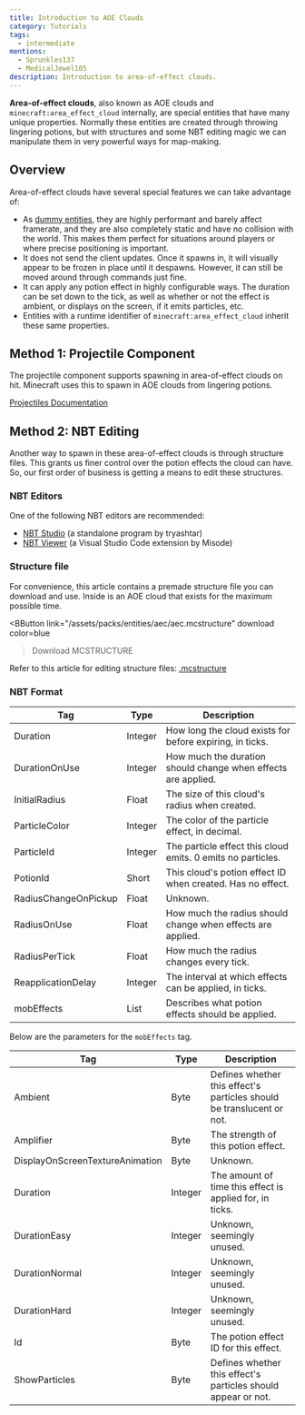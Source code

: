 ```yaml
---
title: Introduction to AOE Clouds
category: Tutorials
tags:	
  - intermediate
mentions:
  - Sprunkles137
  - MedicalJewel105
description: Introduction to area-of-effect clouds.
---
```


**Area-of-effect clouds**, also known as AOE clouds and `minecraft:area_effect_cloud` internally, are special entities that have many unique properties. Normally these entities are created through throwing lingering potions, but with structures and some NBT editing magic we can manipulate them in very powerful ways for map-making.

## Overview

Area-of-effect clouds have several special features we can take advantage of:

- As [dummy entities](/entities/dummy-entities), they are highly performant and barely affect framerate, and they are also completely static and have no collision with the world. This makes them perfect for situations around players or where precise positioning is important.
- It does not send the client updates. Once it spawns in, it will visually appear to be frozen in place until it despawns. However, it can still be moved around through commands just fine.
- It can apply any potion effect in highly configurable ways. The duration can be set down to the tick, as well as whether or not the effect is ambient, or displays on the screen, if it emits particles, etc.
- Entities with a runtime identifier of `minecraft:area_effect_cloud` inherit these same properties.

## Method 1: Projectile Component

The projectile component supports spawning in area-of-effect clouds on hit. Minecraft uses this to spawn in AOE clouds from lingering potions.

[Projectiles Documentation](/documentation/projectiles#spawn-aoe-cloud)

## Method 2: NBT Editing

Another way to spawn in these area-of-effect clouds is through structure files. This grants us finer control over the potion effects the cloud can have. So, our first order of business is getting a means to edit these structures.

### NBT Editors

One of the following NBT editors are recommended:

-   [NBT Studio](https://github.com/tryashtar/nbt-studio) (a standalone program by tryashtar)
-   [NBT Viewer](https://marketplace.visualstudio.com/items?itemName=Misodee.vscode-nbt) (a Visual Studio Code extension by Misode)

### Structure file

For convenience, this article contains a premade structure file you can download and use. Inside is an AOE cloud that exists for the maximum possible time.

<BButton
  link="/assets/packs/entities/aec/aec.mcstructure" download
  color=blue
>Download MCSTRUCTURE</BButton>

Refer to this article for editing structure files: [.mcstructure](/nbt/mcstructure)

### NBT Format

| Tag                  | Type    | Description                                                   |
|----------------------|---------|---------------------------------------------------------------|
| Duration             | Integer | How long the cloud exists for before expiring, in ticks.      |
| DurationOnUse        | Integer | How much the duration should change when effects are applied. |
| InitialRadius        | Float   | The size of this cloud's radius when created.                 |
| ParticleColor        | Integer | The color of the particle effect, in decimal.                 |
| ParticleId           | Integer | The particle effect this cloud emits. 0 emits no particles.   |
| PotionId             | Short   | This cloud's potion effect ID when created. Has no effect.    |
| RadiusChangeOnPickup | Float   | Unknown.                                                      |
| RadiusOnUse          | Float   | How much the radius should change when effects are applied.   |
| RadiusPerTick        | Float   | How much the radius changes every tick.                       |
| ReapplicationDelay   | Integer | The interval at which effects can be applied, in ticks.       |
| mobEffects           | List    | Describes what potion effects should be applied.              |

Below are the parameters for the `mobEffects` tag.

| Tag                             | Type    | Description                                                           |
|---------------------------------|---------|-----------------------------------------------------------------------|
| Ambient                         | Byte    | Defines whether this effect's particles should be translucent or not. |
| Amplifier                       | Byte    | The strength of this potion effect.                                   |
| DisplayOnScreenTextureAnimation | Byte    | Unknown.                                                              |
| Duration                        | Integer | The amount of time this effect is applied for, in ticks.              |
| DurationEasy                    | Integer | Unknown, seemingly unused.                                            |
| DurationNormal                  | Integer | Unknown, seemingly unused.                                            |
| DurationHard                    | Integer | Unknown, seemingly unused.                                            |
| Id                              | Byte    | The potion effect ID for this effect.                                 |
| ShowParticles                   | Byte    | Defines whether this effect's particles should appear or not.         |
